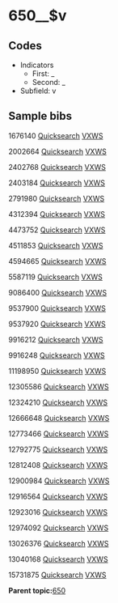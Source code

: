 # 650\_\_$v

## Codes

-   Indicators
    -   First: \_
    -   Second: \_
-   Subfield: v

## Sample bibs

1676140 [Quicksearch](https://search.library.yale.edu/catalog/1676140) [VXWS](http://prodorbis.library.yale.edu:7014/vxws/GetHoldingsService?bibId=1676140)

2002664 [Quicksearch](https://search.library.yale.edu/catalog/2002664) [VXWS](http://prodorbis.library.yale.edu:7014/vxws/GetHoldingsService?bibId=2002664)

2402768 [Quicksearch](https://search.library.yale.edu/catalog/2402768) [VXWS](http://prodorbis.library.yale.edu:7014/vxws/GetHoldingsService?bibId=2402768)

2403184 [Quicksearch](https://search.library.yale.edu/catalog/2403184) [VXWS](http://prodorbis.library.yale.edu:7014/vxws/GetHoldingsService?bibId=2403184)

2791980 [Quicksearch](https://search.library.yale.edu/catalog/2791980) [VXWS](http://prodorbis.library.yale.edu:7014/vxws/GetHoldingsService?bibId=2791980)

4312394 [Quicksearch](https://search.library.yale.edu/catalog/4312394) [VXWS](http://prodorbis.library.yale.edu:7014/vxws/GetHoldingsService?bibId=4312394)

4473752 [Quicksearch](https://search.library.yale.edu/catalog/4473752) [VXWS](http://prodorbis.library.yale.edu:7014/vxws/GetHoldingsService?bibId=4473752)

4511853 [Quicksearch](https://search.library.yale.edu/catalog/4511853) [VXWS](http://prodorbis.library.yale.edu:7014/vxws/GetHoldingsService?bibId=4511853)

4594665 [Quicksearch](https://search.library.yale.edu/catalog/4594665) [VXWS](http://prodorbis.library.yale.edu:7014/vxws/GetHoldingsService?bibId=4594665)

5587119 [Quicksearch](https://search.library.yale.edu/catalog/5587119) [VXWS](http://prodorbis.library.yale.edu:7014/vxws/GetHoldingsService?bibId=5587119)

9086400 [Quicksearch](https://search.library.yale.edu/catalog/9086400) [VXWS](http://prodorbis.library.yale.edu:7014/vxws/GetHoldingsService?bibId=9086400)

9537900 [Quicksearch](https://search.library.yale.edu/catalog/9537900) [VXWS](http://prodorbis.library.yale.edu:7014/vxws/GetHoldingsService?bibId=9537900)

9537920 [Quicksearch](https://search.library.yale.edu/catalog/9537920) [VXWS](http://prodorbis.library.yale.edu:7014/vxws/GetHoldingsService?bibId=9537920)

9916212 [Quicksearch](https://search.library.yale.edu/catalog/9916212) [VXWS](http://prodorbis.library.yale.edu:7014/vxws/GetHoldingsService?bibId=9916212)

9916248 [Quicksearch](https://search.library.yale.edu/catalog/9916248) [VXWS](http://prodorbis.library.yale.edu:7014/vxws/GetHoldingsService?bibId=9916248)

11198950 [Quicksearch](https://search.library.yale.edu/catalog/11198950) [VXWS](http://prodorbis.library.yale.edu:7014/vxws/GetHoldingsService?bibId=11198950)

12305586 [Quicksearch](https://search.library.yale.edu/catalog/12305586) [VXWS](http://prodorbis.library.yale.edu:7014/vxws/GetHoldingsService?bibId=12305586)

12324210 [Quicksearch](https://search.library.yale.edu/catalog/12324210) [VXWS](http://prodorbis.library.yale.edu:7014/vxws/GetHoldingsService?bibId=12324210)

12666648 [Quicksearch](https://search.library.yale.edu/catalog/12666648) [VXWS](http://prodorbis.library.yale.edu:7014/vxws/GetHoldingsService?bibId=12666648)

12773466 [Quicksearch](https://search.library.yale.edu/catalog/12773466) [VXWS](http://prodorbis.library.yale.edu:7014/vxws/GetHoldingsService?bibId=12773466)

12792775 [Quicksearch](https://search.library.yale.edu/catalog/12792775) [VXWS](http://prodorbis.library.yale.edu:7014/vxws/GetHoldingsService?bibId=12792775)

12812408 [Quicksearch](https://search.library.yale.edu/catalog/12812408) [VXWS](http://prodorbis.library.yale.edu:7014/vxws/GetHoldingsService?bibId=12812408)

12900984 [Quicksearch](https://search.library.yale.edu/catalog/12900984) [VXWS](http://prodorbis.library.yale.edu:7014/vxws/GetHoldingsService?bibId=12900984)

12916564 [Quicksearch](https://search.library.yale.edu/catalog/12916564) [VXWS](http://prodorbis.library.yale.edu:7014/vxws/GetHoldingsService?bibId=12916564)

12923016 [Quicksearch](https://search.library.yale.edu/catalog/12923016) [VXWS](http://prodorbis.library.yale.edu:7014/vxws/GetHoldingsService?bibId=12923016)

12974092 [Quicksearch](https://search.library.yale.edu/catalog/12974092) [VXWS](http://prodorbis.library.yale.edu:7014/vxws/GetHoldingsService?bibId=12974092)

13026376 [Quicksearch](https://search.library.yale.edu/catalog/13026376) [VXWS](http://prodorbis.library.yale.edu:7014/vxws/GetHoldingsService?bibId=13026376)

13040168 [Quicksearch](https://search.library.yale.edu/catalog/13040168) [VXWS](http://prodorbis.library.yale.edu:7014/vxws/GetHoldingsService?bibId=13040168)

15731875 [Quicksearch](https://search.library.yale.edu/catalog/15731875) [VXWS](http://prodorbis.library.yale.edu:7014/vxws/GetHoldingsService?bibId=15731875)

**Parent topic:**[650](../../tags/650/650.md)


